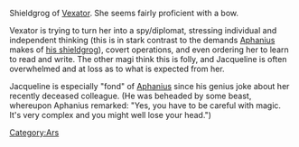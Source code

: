 Shieldgrog of [Vexator](Vexator "wikilink"). She seems fairly proficient
with a bow.

Vexator is trying to turn her into a spy/diplomat, stressing individual
and independent thinking (this is in stark contrast to the demands
[Aphanius](Aphanius "wikilink") makes of [his
shieldgrog](Günther "wikilink")), covert operations, and even ordering
her to learn to read and write. The other magi think this is folly, and
Jacqueline is often overwhelmed and at loss as to what is expected from
her.

Jacqueline is especially "fond" of [Aphanius](Aphanius "wikilink") since
his genius joke about her recently deceased colleague. (He was beheaded
by some beast, whereupon Aphanius remarked: "Yes, you have to be careful
with magic. It's very complex and you might well lose your head.")

[Category:Ars](Category:Ars "wikilink")